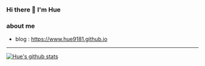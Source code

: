 ### Hi there 👋 I'm Hue

### about me
 - blog : https://www.hue9181.github.io

---

[![Hue's github stats](https://github-readme-stats.vercel.app/api?username=hue9181)](https://github.com/hue9181/github-readme-stats)

<!--
**hue9181/hue9181** is a ✨ _special_ ✨ repository because its `README.md` (this file) appears on your GitHub profile.

Here are some ideas to get you started:

- 🔭 I’m currently working on ...
- 🌱 I’m currently learning ...
- 👯 I’m looking to collaborate on ...
- 🤔 I’m looking for help with ...
- 💬 Ask me about ...
- 📫 How to reach me: ...
- 😄 Pronouns: ...
- ⚡ Fun fact: ...
-->
